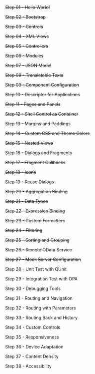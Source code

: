 ~~Step 01 - Hello World!~~

~~Step 02 - Bootstrap~~

~~Step 03 - Controls~~

~~Step 04 - XML Views~~

~~Step 05 - Controllers~~

~~Step 06 - Modules~~

~~Step 07 - JSON Model~~

~~Step 08 - Translatable Texts~~

~~Step 09 - Component Configuration~~

~~Step 10 - Descriptor for Applications~~

~~Step 11 - Pages and Panels~~

~~Step 12 - Shell Control as Container~~

~~Step 13 - Margins and Paddings~~

~~Step 14 - Custom CSS and Theme Colors~~

~~Step 15 - Nested Views~~

~~Step 16 - Dialogs and Fragments~~

~~Step 17 - Fragment Callbacks~~

~~Step 18 - Icons~~

~~Step 19 - Reuse Dialogs~~

~~Step 20 - Aggregation Binding~~

~~Step 21 - Data Types~~

~~Step 22 - Expression Binding~~

~~Step 23 - Custom Formatters~~

~~Step 24 - Filtering~~

~~Step 25 - Sorting and Grouping~~

~~Step 26 - Remote OData Service~~

~~Step 27 - Mock Server Configuration~~

Step 28 - Unit Test with QUnit

Step 29 - Integration Test with OPA

Step 30 - Debugging Tools

Step 31 - Routing and Navigation

Step 32 - Routing with Parameters

Step 33 - Routing Back and History

Step 34 - Custom Controls

Step 35 - Responsiveness

Step 36 - Device Adaptation

Step 37 - Content Density

Step 38 - Accessibility

